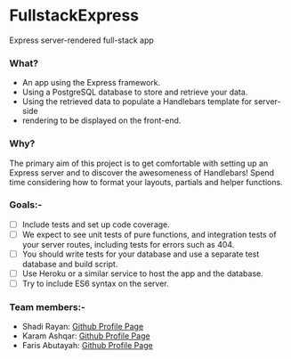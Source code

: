 # FullstackExpress

Express server-rendered full-stack app

### What?
* An app using the Express framework.
* Using a PostgreSQL database to store and retrieve your data.
* Using the retrieved data to populate a Handlebars template for server-side 
* rendering to be displayed on the front-end.

### Why?
The primary aim of this project is to get comfortable with setting up an Express server and to discover the awesomeness of Handlebars! Spend time considering how to format your layouts, partials and helper functions.

### Goals:-
- [ ] Include tests and set up code coverage.
- [ ] We expect to see unit tests of pure functions, and integration tests of your server routes, including tests for errors such as 404.
- [ ] You should write tests for your database and use a separate test database and build script.
- [ ] Use Heroku or a similar service to host the app and the database.
- [ ] Try to include ES6 syntax on the server.

### Team members:-
* Shadi Rayan: [Github Profile Page](https://github.com/mrfong)
* Karam Ashqar: [Github Profile Page](https://github.com/karam1ashqar)
* Faris Abutayah: [Github Profile Page](https://github.com/faris114)
